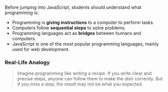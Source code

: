 Before jumping into JavaScript, students should understand what programming is:  

- Programming is **giving instructions** to a computer to perform tasks.  
- Computers follow **sequential steps** to solve problems.  
- Programming languages act as **bridges** between humans and computers.  
- JavaScript is one of the most popular programming languages, mainly used for web development.  
### **Real-Life Analogy**

> Imagine programming like writing a recipe. If you write clear and precise steps, anyone can follow them to make the dish correctly. But if you miss a step, the result may not be what you expected.